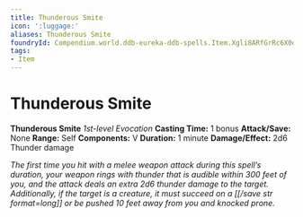 ```yaml
---
title: Thunderous Smite
icon: ':luggage:'
aliases: Thunderous Smite
foundryId: Compendium.world.ddb-eureka-ddb-spells.Item.Xgli8ARfGrRc6X0q
tags:
- Item
---
```


# Thunderous Smite

**Thunderous Smite**
_1st-level Evocation_
**Casting Time:** 1 bonus
**Attack/Save:** None
**Range:** Self
**Components:** V
**Duration:** 1 minute
**Damage/Effect:** 2d6 Thunder damage

*The first time you hit with a melee weapon attack during this spell’s duration, your weapon rings with thunder that is audible within 300 feet of you, and the attack deals an extra 2d6 thunder damage to the target. Additionally, if the target is a creature, it must succeed on a [[/save str format=long]] or be pushed 10 feet away from you and knocked prone.*